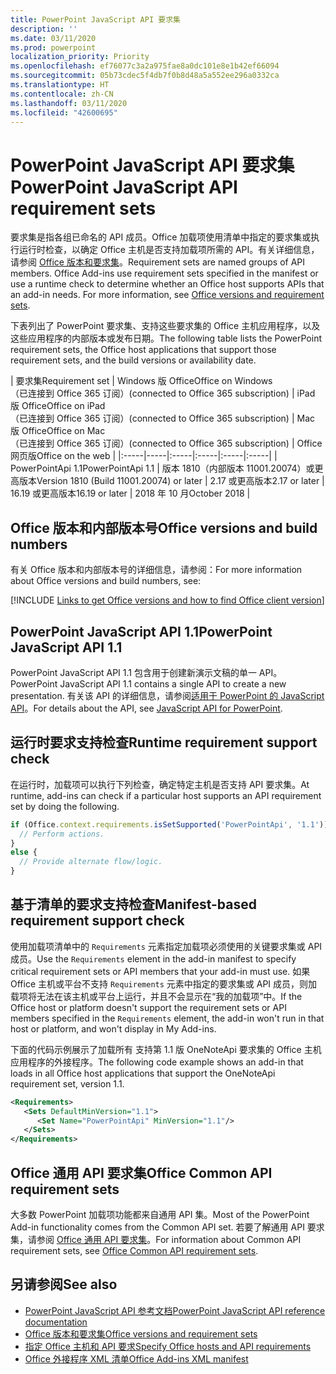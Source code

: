 ```yaml
---
title: PowerPoint JavaScript API 要求集
description: ''
ms.date: 03/11/2020
ms.prod: powerpoint
localization_priority: Priority
ms.openlocfilehash: ef76077c3a2a975fae8a0dc101e8e1b42ef66094
ms.sourcegitcommit: 05b73cdec5f4db7f0b8d48a5a552ee296a0332ca
ms.translationtype: HT
ms.contentlocale: zh-CN
ms.lasthandoff: 03/11/2020
ms.locfileid: "42600695"
---
```

# <a name="powerpoint-javascript-api-requirement-sets"></a><span data-ttu-id="328ae-102">PowerPoint JavaScript API 要求集</span><span class="sxs-lookup"><span data-stu-id="328ae-102">PowerPoint JavaScript API requirement sets</span></span>

<span data-ttu-id="328ae-p101">要求集是指各组已命名的 API 成员。Office 加载项使用清单中指定的要求集或执行运行时检查，以确定 Office 主机是否支持加载项所需的 API。有关详细信息，请参阅 [Office 版本和要求集](../../develop/office-versions-and-requirement-sets.md)。</span><span class="sxs-lookup"><span data-stu-id="328ae-p101">Requirement sets are named groups of API members. Office Add-ins use requirement sets specified in the manifest or use a runtime check to determine whether an Office host supports APIs that an add-in needs. For more information, see [Office versions and requirement sets](../../develop/office-versions-and-requirement-sets.md).</span></span>

<span data-ttu-id="328ae-106">下表列出了 PowerPoint 要求集、支持这些要求集的 Office 主机应用程序，以及这些应用程序的内部版本或发布日期。</span><span class="sxs-lookup"><span data-stu-id="328ae-106">The following table lists the PowerPoint requirement sets, the Office host applications that support those requirement sets, and the build versions or availability date.</span></span>

|  <span data-ttu-id="328ae-107">要求集</span><span class="sxs-lookup"><span data-stu-id="328ae-107">Requirement set</span></span>  |  <span data-ttu-id="328ae-108">Windows 版 Office</span><span class="sxs-lookup"><span data-stu-id="328ae-108">Office on Windows</span></span><br><span data-ttu-id="328ae-109">（已连接到 Office 365 订阅）</span><span class="sxs-lookup"><span data-stu-id="328ae-109">(connected to Office 365 subscription)</span></span>  |  <span data-ttu-id="328ae-110">iPad 版 Office</span><span class="sxs-lookup"><span data-stu-id="328ae-110">Office on iPad</span></span><br><span data-ttu-id="328ae-111">（已连接到 Office 365 订阅）</span><span class="sxs-lookup"><span data-stu-id="328ae-111">(connected to Office 365 subscription)</span></span>  |  <span data-ttu-id="328ae-112">Mac 版 Office</span><span class="sxs-lookup"><span data-stu-id="328ae-112">Office on Mac</span></span><br><span data-ttu-id="328ae-113">（已连接到 Office 365 订阅）</span><span class="sxs-lookup"><span data-stu-id="328ae-113">(connected to Office 365 subscription)</span></span>  | <span data-ttu-id="328ae-114">Office 网页版</span><span class="sxs-lookup"><span data-stu-id="328ae-114">Office on the web</span></span> |
|:-----|-----|:-----|:-----|:-----|:-----|
| <span data-ttu-id="328ae-115">PowerPointApi 1.1</span><span class="sxs-lookup"><span data-stu-id="328ae-115">PowerPointApi 1.1</span></span> | <span data-ttu-id="328ae-116">版本 1810（内部版本 11001.20074）或更高版本</span><span class="sxs-lookup"><span data-stu-id="328ae-116">Version 1810 (Build 11001.20074) or later</span></span> | <span data-ttu-id="328ae-117">2.17 或更高版本</span><span class="sxs-lookup"><span data-stu-id="328ae-117">2.17 or later</span></span> | <span data-ttu-id="328ae-118">16.19 或更高版本</span><span class="sxs-lookup"><span data-stu-id="328ae-118">16.19 or later</span></span> | <span data-ttu-id="328ae-119">2018 年 10 月</span><span class="sxs-lookup"><span data-stu-id="328ae-119">October 2018</span></span> |

## <a name="office-versions-and-build-numbers"></a><span data-ttu-id="328ae-120">Office 版本和内部版本号</span><span class="sxs-lookup"><span data-stu-id="328ae-120">Office versions and build numbers</span></span>

<span data-ttu-id="328ae-121">有关 Office 版本和内部版本号的详细信息，请参阅：</span><span class="sxs-lookup"><span data-stu-id="328ae-121">For more information about Office versions and build numbers, see:</span></span>

[!INCLUDE [Links to get Office versions and how to find Office client version](../../includes/links-get-office-versions-builds.md)]

## <a name="powerpoint-javascript-api-11"></a><span data-ttu-id="328ae-122">PowerPoint JavaScript API 1.1</span><span class="sxs-lookup"><span data-stu-id="328ae-122">PowerPoint JavaScript API 1.1</span></span>

<span data-ttu-id="328ae-123">PowerPoint JavaScript API 1.1 包含用于创建新演示文稿的单一 API。</span><span class="sxs-lookup"><span data-stu-id="328ae-123">PowerPoint JavaScript API 1.1 contains a single API to create a new presentation.</span></span> <span data-ttu-id="328ae-124">有关该 API 的详细信息，请参阅[适用于 PowerPoint 的 JavaScript API](../../powerpoint/powerpoint-add-ins.md)。</span><span class="sxs-lookup"><span data-stu-id="328ae-124">For details about the API, see [JavaScript API for PowerPoint](../../powerpoint/powerpoint-add-ins.md).</span></span>

## <a name="runtime-requirement-support-check"></a><span data-ttu-id="328ae-125">运行时要求支持检查</span><span class="sxs-lookup"><span data-stu-id="328ae-125">Runtime requirement support check</span></span>

<span data-ttu-id="328ae-126">在运行时，加载项可以执行下列检查，确定特定主机是否支持 API 要求集。</span><span class="sxs-lookup"><span data-stu-id="328ae-126">At runtime, add-ins can check if a particular host supports an API requirement set by doing the following.</span></span>

```js
if (Office.context.requirements.isSetSupported('PowerPointApi', '1.1')) {
  // Perform actions.
}
else {
  // Provide alternate flow/logic.
}
```

## <a name="manifest-based-requirement-support-check"></a><span data-ttu-id="328ae-127">基于清单的要求支持检查</span><span class="sxs-lookup"><span data-stu-id="328ae-127">Manifest-based requirement support check</span></span>

<span data-ttu-id="328ae-128">使用加载项清单中的 `Requirements` 元素指定加载项必须使用的关键要求集或 API 成员。</span><span class="sxs-lookup"><span data-stu-id="328ae-128">Use the `Requirements` element in the add-in manifest to specify critical requirement sets or API members that your add-in must use.</span></span> <span data-ttu-id="328ae-129">如果 Office 主机或平台不支持 `Requirements` 元素中指定的要求集或 API 成员，则加载项将无法在该主机或平台上运行，并且不会显示在“我的加载项”中。</span><span class="sxs-lookup"><span data-stu-id="328ae-129">If the Office host or platform doesn't support the requirement sets or API members specified in the `Requirements` element, the add-in won't run in that host or platform, and won't display in My Add-ins.</span></span>

<span data-ttu-id="328ae-130">下面的代码示例展示了加载所有 支持第 1.1 版 OneNoteApi 要求集的 Office 主机应用程序的外接程序。</span><span class="sxs-lookup"><span data-stu-id="328ae-130">The following code example shows an add-in that loads in all Office host applications that support the OneNoteApi requirement set, version 1.1.</span></span>

```xml
<Requirements>
   <Sets DefaultMinVersion="1.1">
      <Set Name="PowerPointApi" MinVersion="1.1"/>
   </Sets>
</Requirements>
```

## <a name="office-common-api-requirement-sets"></a><span data-ttu-id="328ae-131">Office 通用 API 要求集</span><span class="sxs-lookup"><span data-stu-id="328ae-131">Office Common API requirement sets</span></span>

<span data-ttu-id="328ae-132">大多数 PowerPoint 加载项功能都来自通用 API 集。</span><span class="sxs-lookup"><span data-stu-id="328ae-132">Most of the PowerPoint Add-in functionality comes from the Common API set.</span></span> <span data-ttu-id="328ae-133">若要了解通用 API 要求集，请参阅 [Office 通用 API 要求集](office-add-in-requirement-sets.md)。</span><span class="sxs-lookup"><span data-stu-id="328ae-133">For information about Common API requirement sets, see [Office Common API requirement sets](office-add-in-requirement-sets.md).</span></span>

## <a name="see-also"></a><span data-ttu-id="328ae-134">另请参阅</span><span class="sxs-lookup"><span data-stu-id="328ae-134">See also</span></span>

- [<span data-ttu-id="328ae-135">PowerPoint JavaScript API 参考文档</span><span class="sxs-lookup"><span data-stu-id="328ae-135">PowerPoint JavaScript API reference documentation</span></span>](/javascript/api/powerpoint)
- [<span data-ttu-id="328ae-136">Office 版本和要求集</span><span class="sxs-lookup"><span data-stu-id="328ae-136">Office versions and requirement sets</span></span>](../../develop/office-versions-and-requirement-sets.md)
- [<span data-ttu-id="328ae-137">指定 Office 主机和 API 要求</span><span class="sxs-lookup"><span data-stu-id="328ae-137">Specify Office hosts and API requirements</span></span>](../../develop/specify-office-hosts-and-api-requirements.md)
- [<span data-ttu-id="328ae-138">Office 外接程序 XML 清单</span><span class="sxs-lookup"><span data-stu-id="328ae-138">Office Add-ins XML manifest</span></span>](../../develop/add-in-manifests.md)
